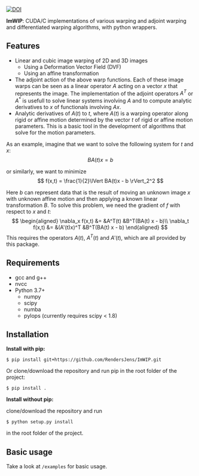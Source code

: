 [![DOI](https://zenodo.org/badge/452688446.svg)](https://zenodo.org/badge/latestdoi/452688446)


**ImWIP**: CUDA/C implementations of various warping and adjoint warping and differentiated warping algorithms, with python wrappers.

Features
------------

* Linear and cubic image warping of 2D and 3D images
  * Using a Deformation Vector Field (DVF)
  * Using an affine transformation
* The adjoint action of the above warp functions. Each of these image warps can be seen as a linear operator $A$ acting on a vector $x$ that represents the image. The implementation of the adjoint operators $A^T$ or $A^*$ is usefull to solve linear systems involving $A$ and to compute analytic derivatives to $x$ of functionals involving $Ax$.
* Analytic derivatives of $A(t)$ to $t$, where $A(t)$ is a warping operator along rigid or affine motion determined by the vector $t$ of rigid or affine motion parameters. This is a basic tool in the development of algorithms that solve for the motion parameters.

As an example, imagine that we want to solve the following system for $t$ and $x$:
$$
BA(t)x = b
$$

or similarly, we want to minimize
$$
f(x,t) = \frac{1}{2}\lVert BA(t)x - b \rVert_2^2
$$

Here $b$ can represent data that is the result of moving an unknown image $x$ with unknown affine motion and then applying a known linear transformation $B$. To solve this problem, we need the gradient of $f$ with respect to $x$ and $t$:
$$
\begin{aligned}
\nabla_x f(x,t) &= &A^T(t) &B^T(BA(t) x - b)\\
\nabla_t f(x,t) &= &(A'(t)x)^T &B^T(BA(t) x - b)
\end{aligned}
$$
This requires the operators $A(t)$, $A^T(t)$ and $A'(t)$, which are all provided by this package.

Requirements
------------
* gcc and g++
* nvcc
* Python 3.7+
    * numpy
    * scipy
    * numba
    * pylops (currently requires scipy < 1.8)

Installation
------------
**Install with pip:**

`$ pip install git+https://github.com/RendersJens/ImWIP.git`


Or clone/download the repository and run pip in the root folder of the project:

`$ pip install .`

**Install without pip:**

clone/download the repository and run

`$ python setup.py install`

in the root folder of the project.

Basic usage
-----------
Take a look at `/examples` for basic usage.
